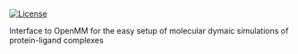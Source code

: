 [![License](https://img.shields.io/badge/License-MIT-blue.svg)](https://opensource.org/licenses/MIT)

Interface to OpenMM for the easy setup of molecular dymaic simulations of protein-ligand complexes


